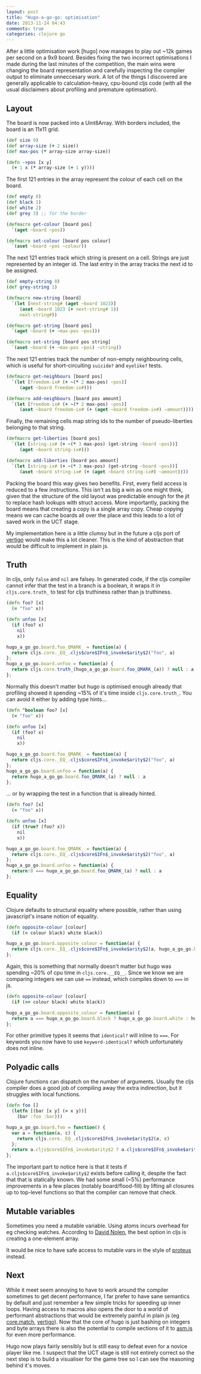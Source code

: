 ```yaml
---
layout: post
title: "Hugo-a-go-go: optimisation"
date: 2013-11-24 04:43
comments: true
categories: clojure go
---
```


After a little optimisation work [hugo] now manages to play out ~12k games per second on a 9x9 board. Besides fixing the two incorrect optimisations I made during the last minutes of the competition, the main wins were changing the board representation and carefully inspecting the compiler output to eliminate unneccesary work. A lot of the things I discovered are generally applicable to calculation-heavy, cpu-bound cljs code (with all the usual disclaimers about profiling and premature optimsation).

<!--more-->

## Layout

The board is now packed into a Uint8Array. With borders included, the board is an 11x11 grid.

``` clj
(def size 9)
(def array-size (+ 2 size))
(def max-pos (* array-size array-size))

(defn ->pos [x y]
  (+ 1 x (* array-size (+ 1 y))))
```

The first 121 entries in the array represent the colour of each cell on the board.

``` clj
(def empty 0)
(def black 1)
(def white 2)
(def grey 3) ;; for the border

(defmacro get-colour [board pos]
  `(aget ~board ~pos))

(defmacro set-colour [board pos colour]
  `(aset ~board ~pos ~colour))
```

The next 121 entries track which string is present on a cell. Strings are just represented by an integer id. The last entry in the array tracks the next id to be assigned.

``` clj
(def empty-string 0)
(def grey-string 1)

(defmacro new-string [board]
  `(let [next-string# (aget ~board 1023)]
     (aset ~board 1023 (+ next-string# 1))
     next-string#))

(defmacro get-string [board pos]
  `(aget ~board (+ ~max-pos ~pos)))

(defmacro set-string [board pos string]
  `(aset ~board (+ ~max-pos ~pos) ~string))
```

The next 121 entries track the number of non-empty neighbouring cells, which is useful for short-circuiting `suicide?` and `eyelike?` tests.

``` clj
(defmacro get-neighbours [board pos]
  `(let [freedom-ix# (+ ~(* 2 max-pos) ~pos)]
     (aget ~board freedom-ix#)))

(defmacro add-neighbours [board pos amount]
  `(let [freedom-ix# (+ ~(* 2 max-pos) ~pos)]
     (aset ~board freedom-ix# (+ (aget ~board freedom-ix#) ~amount))))
```

Finally, the remaining cells map string ids to the number of pseudo-liberties belonging to that string.

``` clj
(defmacro get-liberties [board pos]
  `(let [string-ix# (+ ~(* 3 max-pos) (get-string ~board ~pos))]
     (aget ~board string-ix#)))

(defmacro add-liberties [board pos amount]
  `(let [string-ix# (+ ~(* 3 max-pos) (get-string ~board ~pos))]
     (aset ~board string-ix# (+ (aget ~board string-ix#) ~amount))))
```

Packing the board this way gives two benefits. First, every field access is reduced to a few instructions. This isn't as big a win as one might think, given that the structure of the old layout was predictable enough for the jit to replace hash lookups with struct access. More importantly, packing the board means that creating a copy is a single array copy. Cheap copying means we can cache boards all over the place and this leads to a lot of saved work in the UCT stage.

My implementation here is a little clumsy but in the future a cljs port of [vertigo](https://github.com/ztellman/vertigo) would make this a lot cleaner. This is the kind of abstraction that would be difficult to implement in plain js.

## Truth

In cljs, only `false` and `nil` are falsey. In generated code, if the cljs compiler cannot infer that the test in a branch is a boolean, it wraps it in `cljs.core.truth_` to test for cljs truthiness rather than js truthiness.

``` clj
(defn foo? [x]
  (= "foo" x))

(defn unfoo [x]
  (if (foo? x)
    nil
    x))
```

``` js
hugo_a_go_go.board.foo_QMARK_ = function(a) {
  return cljs.core._EQ_.cljs$core$IFn$_invoke$arity$2("foo", a)
};
hugo_a_go_go.board.unfoo = function(a) {
  return cljs.core.truth_(hugo_a_go_go.board.foo_QMARK_(a)) ? null : a
};
```

Normally this doesn't matter but hugo is optimised enough already that profiling showed it spending ~15% of it's time inside `cljs.core.truth_`. You can avoid it either by adding type hints...

``` clj
(defn ^boolean foo? [x]
  (= "foo" x))

(defn unfoo [x]
  (if (foo? x)
    nil
    x))
```

``` js
hugo_a_go_go.board.foo_QMARK_ = function(a) {
  return cljs.core._EQ_.cljs$core$IFn$_invoke$arity$2("foo", a)
};
hugo_a_go_go.board.unfoo = function(a) {
  return hugo_a_go_go.board.foo_QMARK_(a) ? null : a
};
```

... or by wrapping the test in a function that is already hinted.


``` clj
(defn foo? [x]
  (= "foo" x))

(defn unfoo [x]
  (if (true? (foo? x))
    nil
    x))
```

``` js
hugo_a_go_go.board.foo_QMARK_ = function(a) {
  return cljs.core._EQ_.cljs$core$IFn$_invoke$arity$2("foo", a)
};
hugo_a_go_go.board.unfoo = function(a) {
  return!0 === hugo_a_go_go.board.foo_QMARK_(a) ? null : a
};
```

## Equality

Clojure defaults to structural equality where possible, rather than using javascript's insane notion of equality.

``` clj
(defn opposite-colour [colour]
  (if (= colour black) white black))
```

``` js
hugo_a_go_go.board.opposite_colour = function(a) {
  return cljs.core._EQ_.cljs$core$IFn$_invoke$arity$2(a, hugo_a_go_go.board.black) ? hugo_a_go_go.board.white : hugo_a_go_go.board.black
};
```

Again, this is something that normally doesn't matter but hugo was spending ~20% of cpu time in `cljs.core.__EQ__`. Since we know we are comparing integers we can use `==` instead, which compiles down to `===` in js.

``` clj
(defn opposite-colour [colour]
  (if (== colour black) white black))
```

``` js
hugo_a_go_go.board.opposite_colour = function(a) {
  return a === hugo_a_go_go.board.black ? hugo_a_go_go.board.white : hugo_a_go_go.board.black
};
```

For other primitive types it seems that `identical?` will inline to `===`. For keywords you now have to use `keyword-identical?` which unfortunately does not inline.

## Polyadic calls

Clojure functions can dispatch on the number of arguments. Usually the cljs compiler does a good job of compiling away the extra indirection, but it struggles with local functions.

``` clj
(defn foo []
  (letfn [(bar [x y] (= x y))]
    (bar :foo :bar)))
```

``` js
hugo_a_go_go.board.foo = function() {
  var a = function(a, c) {
    return cljs.core._EQ_.cljs$core$IFn$_invoke$arity$2(a, c)
  };
  return a.cljs$core$IFn$_invoke$arity$2 ? a.cljs$core$IFn$_invoke$arity$2(new cljs.core.Keyword(null, "foo", "foo", 1014005816), new cljs.core.Keyword(null, "bar", "bar", 1014001541)) : a.call(null, new cljs.core.Keyword(null, "foo", "foo", 1014005816), new cljs.core.Keyword(null, "bar", "bar", 1014001541))
};
```

The important part to notice here is that it tests if `a.cljs$core$IFn$_invoke$arity$2` exists before calling it, despite the fact that that is statically known. We had some small (~5%) performance improvements in a few places (notably board/flood-fill) by lifting all closures up to top-level functions so that the compiler can remove that check.

## Mutable variables

Sometimes you need a mutable variable. Using atoms incurs overhead for eg checking watches. According to [David Nolen](http://swannodette.github.io/2013/06/10/porting-notchs-minecraft-demo-to-clojurescript/), the best option in cljs is creating a one-element array.

It would be nice to have safe access to mutable vars in the style of [proteus](https://github.com/ztellman/proteus) instead.

## Next

While it meet seem annoying to have to work around the compiler sometimes to get decent performance, I far prefer to have sane semantics by default and just remember a few simple tricks for speeding up inner loops. Having access to macros also opens the door to a world of performant abstractions that would be extremely painful in plain js (eg [core.match](https://github.com/clojure/core.match), [vertigo](https://github.com/ztellman/vertigo)). Now that the core of hugo is just bashing on integers and byte arrays there is also the potential to compile sections of it to [asm.js](http://asmjs.org/) for even more performance.

Hugo now plays fairly sensibly but is still easy to defeat even for a novice player like me. I suspect that the UCT stage is still not entirely correct so the next step is to build a visualiser for the game tree so I can see the reasoning behind it's moves.
